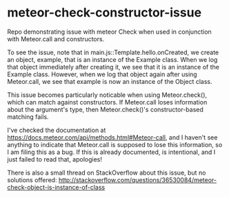 # meteor-check-constructor-issue
Repo demonstrating issue with meteor Check when used in conjunction with Meteor.call and constructors.

To see the issue, note that in main.js::Template.hello.onCreated, we create an object, example, that is an instance of the Example class.
When we log that object immediately after creating it, we see that it is an instance of the Example class.
However, when we log that object again after using Meteor.call, we see that example is now an instance of the Object class.

This issue becomes particularly noticable when using Meteor.check(), which can match against constructors.
If Meteor.call loses information about the argument's type, then Meteor.check()'s constructor-based matching fails.

I've checked the documentation at https://docs.meteor.com/api/methods.html#Meteor-call, and I haven't see anything to indicate that
Meteor.call is supposed to lose this information, so I am filing this as a bug.
If this is already documented, is intentional, and I just failed to read that, apologies!

There is also a small thread on StackOverflow about this issue, but no solutions offered: http://stackoverflow.com/questions/36530084/meteor-check-object-is-instance-of-class

